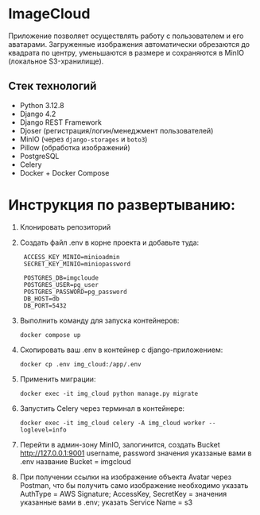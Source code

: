 # ImageCloud
Приложение позволяет осуществлять работу с пользователем и его аватарами.
Загруженные изображения автоматически обрезаются до квадрата по центру, уменьшаются в размере и сохраняются в MinIO (локальное S3-хранилище).

## Стек технологий

- Python 3.12.8
- Django 4.2
- Django REST Framework
- Djoser (регистрация/логин/менеджмент пользователей)
- MinIO (через `django-storages` и `boto3`)
- Pillow (обработка изображений)
- PostgreSQL
- Celery
- Docker + Docker Compose

# Инструкция по развертыванию:
1. Клонировать репозиторий

2. Создать файл .env в корне проекта и добавьте туда:
   ```
    ACCESS_KEY_MINIO=minioadmin
    SECRET_KEY_MINIO=miniopassword

    POSTGRES_DB=imgcloude
    POSTGRES_USER=pg_user
    POSTGRES_PASSWORD=pg_password
    DB_HOST=db
    DB_PORT=5432
   ```
3. Выполнить команду для запуска контейнеров:
    ```
    docker compose up
    ```
4. Скопировать ваш .env в контейнер с django-приложением:
    ```
    docker cp .env img_cloud:/app/.env
    ```
5. Применить миграции:
    ```
    docker exec -it img_cloud python manage.py migrate
    ```
6. Запустить Celery через терминал в контейнере:
    ```
    docker exec -it img_cloud celery -A img_cloud worker --loglevel=info
    ```
7. Перейти в админ-зону MinIO, залогинится, создать Bucket
    http://127.0.0.1:9001
    username, password значения указзаные вами в .env
    название Bucket = imgcloud
8. При получении ссылки на изображение объекта Avatar через Postman, что бы получить само изображение необходимо указать AuthType = AWS Signature; AccessKey, SecretKey = значения указанные вами в .env; указать Service Name = s3
